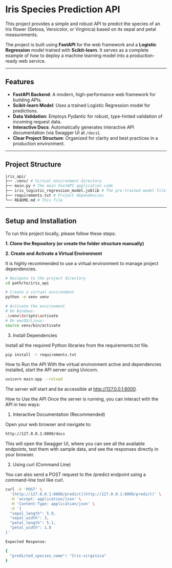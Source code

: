# Iris Species Prediction API

This project provides a simple and robust API to predict the species of an Iris flower (Setosa, Versicolor, or Virginica) based on its sepal and petal measurements.

The project is built using **FastAPI** for the web framework and a **Logistic Regression** model trained with **Scikit-learn**. It serves as a complete example of how to deploy a machine learning model into a production-ready web service.

---

## Features

- **FastAPI Backend**: A modern, high-performance web framework for building APIs.
- **Scikit-learn Model**: Uses a trained Logistic Regression model for predictions.
- **Data Validation**: Employs Pydantic for robust, type-hinted validation of incoming request data.
- **Interactive Docs**: Automatically generates interactive API documentation (via Swagger UI at `/docs`).
- **Clear Project Structure**: Organized for clarity and best practices in a production environment.

---

## Project Structure

```bash
iris_api/
├── .venv/ # Virtual environment directory
├── main.py # The main FastAPI application code
├── iris_logistic_regression_model.joblib # The pre-trained model file
├── requirements.txt # Project dependencies
└── README.md # This file
```
---

## Setup and Installation

To run this project locally, please follow these steps:

**1. Clone the Repository (or create the folder structure manually)**

**2. Create and Activate a Virtual Environment**

It is highly recommended to use a virtual environment to manage project dependencies.

```bash
# Navigate to the project directory
cd path/to/iris_api

# Create a virtual environment
python -m venv venv

# Activate the environment
# On Windows:
.\venv\Scripts\activate
# On macOS/Linux:
source venv/bin/activate
```
3. Install Dependencies

Install all the required Python libraries from the requirements.txt file.

```bash
pip install -r requirements.txt
```
How to Run the API
With the virtual environment active and dependencies installed, start the API server using Uvicorn.

```bash
uvicorn main:app --reload
```
The server will start and be accessible at http://127.0.0.1:8000.

How to Use the API
Once the server is running, you can interact with the API in two ways:

1. Interactive Documentation (Recommended)

Open your web browser and navigate to:

```bash
http://127.0.0.1:8000/docs
```
This will open the Swagger UI, where you can see all the available endpoints, test them with sample data, and see the responses directly in your browser.

2. Using curl (Command Line)

You can also send a POST request to the /predict endpoint using a command-line tool like curl.

```bash
curl -X 'POST' \
  '[http://127.0.0.1:8000/predict](http://127.0.0.1:8000/predict)' \
  -H 'accept: application/json' \
  -H 'Content-Type: application/json' \
  -d '{
  "sepal_length": 5.9,
  "sepal_width": 3,
  "petal_length": 5.1,
  "petal_width": 1.8
}'
```
```bash
Expected Response:

{
  "predicted_species_name": "Iris-virginica"
}
```
